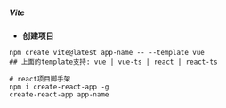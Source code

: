 ##### Vite

- **创建项目**
```shell
npm create vite@latest app-name -- --template vue
## 上面的template支持: vue | vue-ts | react | react-ts

# react项目脚手架
npm i create-react-app -g
create-react-app app-name
```